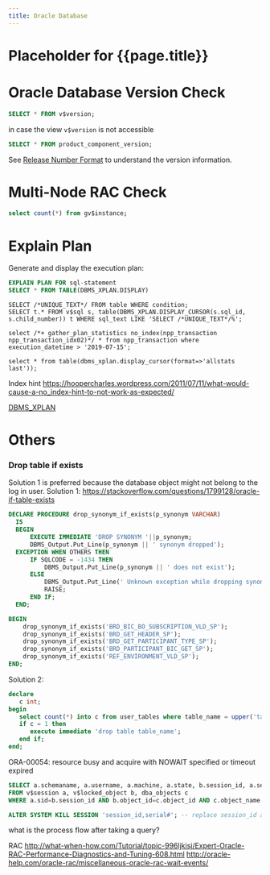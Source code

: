 ```yaml
---
title: Oracle Database
---
```


# Placeholder for {{page.title}}

# Oracle Database Version Check
~~~ sql
SELECT * FROM v$version;
~~~
in case the view `v$version` is not accessible
~~~ sql
SELECT * FROM product_component_version;
~~~
See [Release Number Format](https://docs.oracle.com/database/121/ADMIN/dba.htm#ADMIN11033) to understand the version information.

# Multi-Node RAC Check
~~~ sql
select count(*) from gv$instance;
~~~

# Explain Plan
Generate and display the execution plan:
~~~ sql
EXPLAIN PLAN FOR sql-statement
SELECT * FROM TABLE(DBMS_XPLAN.DISPLAY)
~~~

~~~
SELECT /*UNIQUE_TEXT*/ FROM table WHERE condition;
SELECT t.* FROM v$sql s, table(DBMS_XPLAN.DISPLAY_CURSOR(s.sql_id, s.child_number)) t WHERE sql_text LIKE 'SELECT /*UNIQUE_TEXT*/%';
~~~

~~~
select /*+ gather_plan_statistics no_index(npp_transaction npp_transaction_idx02)*/ * from npp_transaction where execution_datetime > '2019-07-15';

select * from table(dbms_xplan.display_cursor(format=>'allstats last'));
~~~

Index hint
https://hoopercharles.wordpress.com/2011/07/11/what-would-cause-a-no_index-hint-to-not-work-as-expected/

[DBMS_XPLAN](https://docs.oracle.com/database/121/ARPLS/d_xplan.htm#ARPLS378)

# Others
### Drop table if exists
Solution 1 is preferred because the database object might not belong to the log in user.
Solution 1:
https://stackoverflow.com/questions/1799128/oracle-if-table-exists
~~~ sql
DECLARE PROCEDURE drop_synonym_if_exists(p_synonym VARCHAR)
  IS
  BEGIN
      EXECUTE IMMEDIATE 'DROP SYNONYM '||p_synonym;
      DBMS_Output.Put_Line(p_synonym || ' synonym dropped');
  EXCEPTION WHEN OTHERS THEN
      IF SQLCODE = -1434 THEN
          DBMS_Output.Put_Line(p_synonym || ' does not exist');
      ELSE
          DBMS_Output.Put_Line(' Unknown exception while dropping synonym');
          RAISE;
      END IF;
  END;

BEGIN
    drop_synonym_if_exists('BRD_BIC_BO_SUBSCRIPTION_VLD_SP');
    drop_synonym_if_exists('BRD_GET_HEADER_SP');
    drop_synonym_if_exists('BRD_GET_PARTICIPANT_TYPE_SP');
    drop_synonym_if_exists('BRD_PARTICIPANT_BIC_GET_SP');
    drop_synonym_if_exists('REF_ENVIRONMENT_VLD_SP');
END;
~~~

Solution 2:
~~~ sql
declare
   c int;
begin
   select count(*) into c from user_tables where table_name = upper('table_name');
   if c = 1 then
      execute immediate 'drop table table_name';
   end if;
end;
~~~

ORA-00054: resource busy and acquire with NOWAIT specified or timeout expired
~~~ sql
SELECT a.schemaname, a.username, a.machine, a.state, b.session_id, a.serial#, b.oracle_username, c.object_name
FROM v$session a, v$locked_object b, dba_objects c
WHERE a.sid=b.session_id AND b.object_id=c.object_id AND c.object_name = 'NPP_TRANSACTION';

ALTER SYSTEM KILL SESSION 'session_id,serial#'; -- replace session_id and serial# with the real value
~~~

what is the process flow after taking a query?

RAC
http://what-when-how.com/Tutorial/topic-996ljkisj/Expert-Oracle-RAC-Performance-Diagnostics-and-Tuning-608.html
http://oracle-help.com/oracle-rac/miscellaneous-oracle-rac-wait-events/